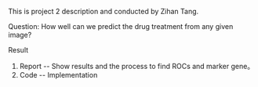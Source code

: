 This is project 2 description and conducted by Zihan Tang.

Question:
How well can we predict the drug treatment from any given image?

Result
1. Report -- Show results and the process to find ROCs and marker gene。
2. Code -- Implementation

